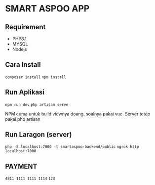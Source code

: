 # SMART ASPOO APP

## Requirement

- PHP8.1
- MYSQL
- Nodejs

## Cara Install

`composer install`
`npm install`

## Run Aplikasi

`npm run dev`
`php artisan serve`

NPM cuma untuk build viewnya doang, soalnya pakai vue. Server tetep pakai php artisan

## Run Laragon (server)

`php -S localhost:7000 -t smartaspoo-backend/public`
`ngrok http localhost:7000`

## PAYMENT
`4811 1111 1111 1114`
`123`